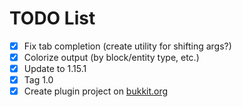 # TODO List

- [x] Fix tab completion (create utility for shifting args?)
- [x] Colorize output (by block/entity type, etc.)
- [x] Update to 1.15.1
- [x] Tag 1.0
- [x] Create plugin project on [bukkit.org](https://bukkit.org)
